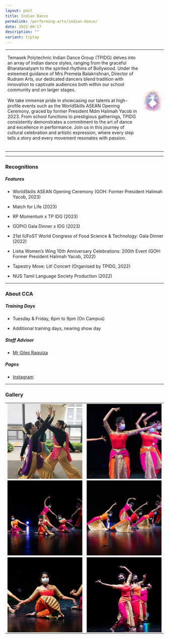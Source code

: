 ```yaml
---
layout: post
title: Indian Dance
permalink: /performing-arts/indian-dance/
date: 2022-06-17
description: ""
variant: tiptap
---
```

<table style="minWidth: 50px">
<colgroup>
<col>
<col>
</colgroup>
<tbody>
<tr>
<td rowspan="1" colspan="1">
<p>Temasek Polytechnic Indian Dance Group (TPIDG) delves into an array of
Indian dance styles, ranging from the graceful Bharatanatyam to the spirited
rhythms of Bollywood. Under the esteemed guidance of Mrs Premela Balakrishnan,
Director of Rudram Arts, our dedicated dancers blend tradition with innovation
to captivate audiences both within our school community and on larger stages.
<br>
<br>We take immense pride in showcasing our talents at high-profile events
such as the WorldSkills ASEAN Opening Ceremony, graced by former President
Mdm Halimah Yacob in 2023. From school functions to prestigious gatherings,
TPIDG consistently demonstrates a commitment to the art of dance and excellence
in performance. Join us in this journey of cultural celebration and artistic
expression, where every step tells a story and every movement resonates
with passion.
<br>
<br>
</p>
</td>
<td rowspan="1" colspan="1">
<div class="isomer-image-wrapper">
<img style="display:block;margin-left:auto;margin-right:auto;" height="auto" width="100%" alt="IDG" src="/images/Arts/IDG/IDG_logo.png">
</div>
</td>
</tr>
</tbody>
</table>
<hr>
<h3>Recognitions</h3>
<h5>Features</h5>
<ul data-tight="true" class="tight">
<li>
<p>WorldSkills ASEAN Opening Ceremony (GOH: Former President Halimah Yacob,
2023)</p>
</li>
<li>
<p>Match for Life (2023)</p>
</li>
<li>
<p>RP Momentum x TP IDG (2023)</p>
</li>
<li>
<p>GOPIO Gala Dinner x IDG (2023)</p>
</li>
<li>
<p>21st IUFoST World Congress of Food Science &amp; Technology: Gala Dinner
(2022)</p>
</li>
<li>
<p>Lisha Women’s Wing 10th Anniversary Celebrations: 200th Event (GOH: Former
President Halimah Yacob, 2022)</p>
</li>
<li>
<p>Tapestry Move: Lit! Concert (Organised by TPIDG, 2022)</p>
</li>
<li>
<p>NUS Tamil Language Society Production (2022)</p>
</li>
</ul>
<hr>
<h3>About CCA</h3>
<h5>Training Days</h5>
<ul data-tight="true" class="tight">
<li>
<p>Tuesday &amp; Friday, 6pm to 9pm (On Campus)</p>
</li>
<li>
<p>Additional training days, nearing show day</p>
</li>
</ul>
<h5>Staff Advisor</h5>
<ul data-tight="true" class="tight">
<li>
<p><a href="mailto:Giles_RAQUIZA@tp.edu.sg" rel="noopener noreferrer nofollow" target="_blank">Mr Giles Raquiza</a> 
<br>
</p>
</li>
</ul>
<h5>Pages</h5>
<ul data-tight="true" class="tight">
<li>
<p><a href="https://www.instagram.com/tpindiandance" rel="noopener noreferrer nofollow" target="_blank">Instagram</a>
</p>
</li>
</ul>
<hr>
<h3>Gallery</h3>
<table style="minWidth: 50px">
<colgroup>
<col>
<col>
</colgroup>
<tbody>
<tr>
<td rowspan="1" colspan="1">
<div class="isomer-image-wrapper">
<img style="display:block;margin-left:auto;margin-right:auto;" height="auto" width="100%" alt="IDG" src="/images/Arts/IDG/IDG_pic_1.jpg">
</div>
</td>
<td rowspan="1" colspan="1">
<div class="isomer-image-wrapper">
<img style="display:block;margin-left:auto;margin-right:auto;" height="auto" width="100%" alt="IDG" src="/images/Arts/IDG/IDG_pic_2.jpg">
</div>
</td>
</tr>
<tr>
<td rowspan="1" colspan="1">
<div class="isomer-image-wrapper">
<img style="display:block;margin-left:auto;margin-right:auto;" height="auto" width="100%" alt="IDG" src="/images/Arts/IDG/IDG_pic_3.jpg">
</div>
</td>
<td rowspan="1" colspan="1">
<div class="isomer-image-wrapper">
<img style="display:block;margin-left:auto;margin-right:auto;" height="auto" width="100%" alt="IDG" src="/images/Arts/IDG/IDG_pic_4.jpg">
</div>
</td>
</tr>
<tr>
<td rowspan="1" colspan="1">
<div class="isomer-image-wrapper">
<img style="display:block;margin-left:auto;margin-right:auto;" height="auto" width="100%" alt="IDG" src="/images/Arts/IDG/IDG_pic_5.jpg">
</div>
</td>
<td rowspan="1" colspan="1">
<div class="isomer-image-wrapper">
<img style="display:block;margin-left:auto;margin-right:auto;" height="auto" width="100%" alt="IDG" src="/images/Arts/IDG/IDG_pic_6.jpg">
</div>
</td>
</tr>
</tbody>
</table>
<p></p>